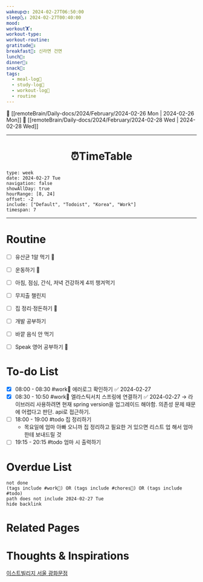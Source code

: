 ```yaml
---
wakeup🌞: 2024-02-27T06:50:00
sleep🌜: 2024-02-27T00:40:00
mood: 
workout🏋️: 
workout-type: 
workout-routine: 
gratitude🙏: 
breakfast🍳: 신라면 건면
lunch🍚: 
dinner🥗: 
snack🍬: 
tags:
  - meal-log📝
  - study-log📓
  - workout-log💪
  - routine
---
```


🔺 [[remoteBrain/Daily-docs/2024/February/2024-02-26 Mon | 2024-02-26 Mon]]
🔻 [[remoteBrain/Daily-docs/2024/February/2024-02-28 Wed | 2024-02-28 Wed]]
___
<h1> <center>⏰TimeTable </center> </h1>

```gEvent
type: week
date: 2024-02-27 Tue
navigation: false
showAllDay: true
hourRange: [8, 24]
offset: -2
include: ["Default", "Todoist", "Korea", "Work"]
timespan: 7
```

--- 


# Routine 

- [ ] 유산균 1알 먹기 🔼 
- [ ] 운동하기 🔼
- [ ] 아침, 점심, 간식, 저녁 건강하게 4끼 챙겨먹기
- [ ] 무지출 챌린지 
- [ ] 집 정리·정돈하기 🔼
- [ ] 개발 공부하기
- [ ] 바깥 음식 안 먹기 
- [ ] Speak 영어 공부하기 🔼 


# To-do List

- [x] 08:00 - 08:30 #work💼 에러로그 확인하기 ✅ 2024-02-27
- [x] 08:30 - 10:50 #work💼 엘라스틱서치 스프링에 연결하기 ✅ 2024-02-27
	→ 라이브러리 사용하려면 현재 spring version을 업그레이드 해야함. 의존성 문제 때문에 어렵다고 판단. api로 접근하기.
- [ ] 18:00 - 19:00 #todo 집 정리하기 
	- 목요일에 엄마 아빠 오니까 집 정리하고 필요한 거 있으면 리스트 업 해서 엄마한테 보내드릴 것 
- [ ] 19:15 - 20:15 #todo 엄마 시 출력하기

# Overdue List
```tasks
not done
(tags include #work💼) OR (tags include #chores🧺) OR (tags include #todo)
path does not include 2024-02-27 Tue
hide backlink
```

# Related Pages



# Thoughts & Inspirations

[이스트빌리지 서울 광화문점](https://m.place.naver.com/restaurant/1053717148/home)
